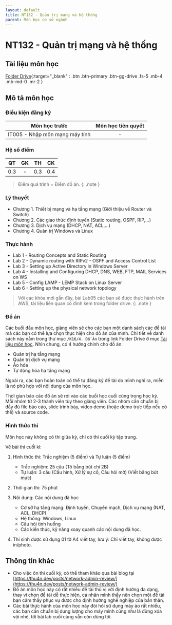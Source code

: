 ```yaml
---
layout: default
title: NT132 - Quản trị mạng và hệ thống
parent: Môn học cơ sở ngành
---
```


# NT132 - Quản trị mạng và hệ thống

## Tài liệu môn học

[Folder Drive](https://drive.google.com/drive/folders/1PJYHBWt-NV51mS0tNbkGTds0yYD1Lz4h?usp=sharing){:target="_blank" : .btn .btn-primary .btn-gg-drive .fs-5 .mb-4 .mb-md-0 .mr-2 }

## Mô tả môn học

### Điều kiện đăng ký

| Môn học trước| Môn học tiên quyết  |
|------|-----|
| <center>IT005 - Nhập môn mạng máy tính</center>| <center>-</center>|

### Hệ số điểm

| QT   | GK  | TH  | CK  |
|------|-----|-----|-----|
| <center> 0.3 </center>| <center> - </center>| <center>0.3</center> | <center>0.4</center> |

> Điểm quá trình = Điểm đồ án.
{: .note }

### Lý thuyết

- Chương 1. Thiết bị mạng và hạ tầng mạng (Giới thiệu về Router và Switch)
- Chương 2. Các giao thức định tuyến (Static routing, OSPF, RIP,...)
- Chương 3. Dịch vụ mạng (DHCP, NAT, ACL,...)
- Chương 4. Quản trị Windows và Linux

### Thực hành

- Lab 1 - Routing Concepts and Static Routing
- Lab 2 - Dynamic routing with RIPv2 - OSPF and Access Control List
- Lab 3 - Setting up Active Directory in Windows Server
- Lab 4 - Installing and Configuring DHCP, DNS, WEB, FTP, MAIL Services on WS
- Lab 5 - Config LAMP - LEMP Stack on Linux Server
- Lab 6 - Setting up the physical network topology

>Với các khóa mới gần đây, bài Lab05 các bạn sẽ được thực hành trên AWS, tài liệu liên quan có đính kèm trong folder drive.
{: .note }

### Đồ án

Các buổi đầu môn học, giảng viên sẽ cho các bạn một danh sách các đề tài mà các bạn có thể lựa chọn thực hiện cho đồ án của mình. Chi tiết về danh sách này nằm trong thư mục `/K16/4. Đồ Án` trong link Folder Drive ở mục [Tài liệu môn học](#tài-liệu-môn-học). Nhìn chung, có 4 hướng chính cho đồ án:

- Quản trị hạ tầng mạng
- Quản trị dịch vụ mạng
- Ảo hóa
- Tự động hóa hạ tầng mạng

Ngoài ra, các bạn hoàn toàn có thể tự đăng ký đề tài do mình nghĩ ra, miễn là nó phù hợp với nội dung của môn học.

Thời gian báo cáo đồ án sẽ rơi vào các buổi học cuối cùng trong học kỳ. Mỗi nhóm từ 2-3 thành viên tùy theo giảng viên. Các nhóm cần chuẩn bị đầy đủ file báo cáo, slide trình bày, video demo (hoặc demo trực tiếp nếu có thể) và source code.

### Hình thức thi

Môn học này không có thi giữa kỳ, chỉ có thi cuối kỳ tập trung.

Về bài thi cuối kì:

1. Hình thức thi: Trắc nghiệm (5 điểm) và Tự luận (5 điểm)
    -  Trắc nghiệm: 25 câu (Tô bằng bút chì 2B)
    - Tự luận: 3 câu (Cấu hình, Xử lý sự cố, Câu hỏi mở) (Viết bằng bút mực)

2. Thời gian thi: 75 phút

3. Nội dung: Các nội dung đã học

    + Cơ sở hạ tầng mạng: Định tuyến, Chuyển mạch, Dịch vụ mạng (NAT, ACL, DHCP)
    + Hệ thống: Windows, Linux
    + Câu hỏi tình huống
    + Các kiến thức, kỹ năng xoay quanh các nội dung đã học.

4. Thí sinh được sử dụng 01 tờ A4 viết tay, lưu ý: Chỉ viết tay, không được in/photo.

## Thông tin khác

- Cho việc ôn thi cuối kỳ, có thể tham khảo qua bài blog tại [https://thu4n.dev/posts/network-admin-review/](https://thu4n.dev/posts/network-admin-review/)
- Đồ án môn học này có rất nhiều đề tài thú vị với định hướng đa dạng, thay vì chọn đề tài dễ thực hiện, cá nhân mình thấy nên chọn một đề tài bạn cảm thấy phục vụ được cho định hướng nghề nghiệp của bản thân.
- Các bài thực hành của môn học này đòi hỏi sử dụng máy ảo rất nhiều, các bạn cần chuẩn bị dung lượng cho máy mình cũng như là đừng xóa vội nhé, tới bài lab cuối cùng vẫn còn dùng tới.
